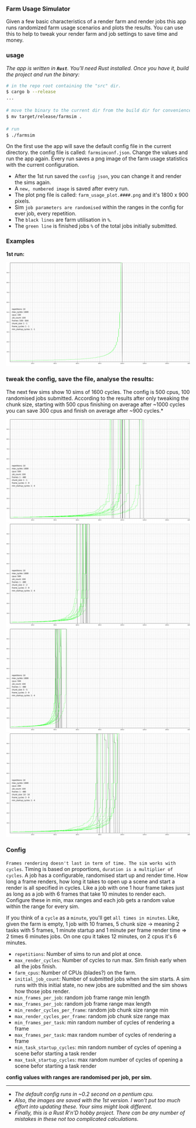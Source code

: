 ### Farm Usage Simulator

Given a few basic characteristics of a render farm and render jobs this app runs randomized farm usage scenarios and plots the results. You can use this to help to tweak your render farm and job settings to save time and money.

### usage

*The app is written in **`Rust`**. You'll need Rust installed. Once you have it, build the project and run the binary:*

```bash
# in the repo root containing the "src" dir.
$ cargo b --release
...

# move the binary to the current dir from the build dir for convenience...
$ mv target/release/farmsim .

# run
$ ./farmsim
```

On the first use the app will save the default config file in the current directory. the config file is called: `farmsimconf.json`. Change the values and run the app again. Every run saves a png image of the farm usage statistics with the current configuration.

- After the 1st run saved the `config json`, you can change it and render the sims again.
- A `new, numbered image` is saved after every run.
- The plot png file is called: `farm_usage_plot.####.png` and it's 1800 x 900 pixels.
- Sim `job parameters are randomised` within the ranges in the config for ever job, every repetition.
- The `black lines` are farm utilisation in `%`.
- The `green line` is finished jobs `%` of the total jobs initially submitted.

### Examples

**1st run:**

![default config](/example_renders/farm_usage_plot_01.png?raw=true "default config")

### tweak the config, save the file, analyse the results:

The next few sims show 10 sims of 1600 cycles. The config is 500 cpus, 100 randomised jobs submitted. According to the results after only tweaking the chunk size, starting with 500 cpus finishing on average after ~1000 cycles you can save 300 cpus and finish on average after ~900 cycles.*

![default config](/example_renders/farm_usage_plot_02.png?raw=true "default config")
![default config](/example_renders/farm_usage_plot_03.png?raw=true "default config")
![default config](/example_renders/farm_usage_plot_04.png?raw=true "default config")
![default config](/example_renders/farm_usage_plot_05.png?raw=true "default config")


### Config

`Frames rendering doesn't last in term of time. The sim works with cycles`. Timing is based on proportions, `duration is a multiplier of cycles`. A job has a configurable, randomised start up and render time. How long a frame renders, how long it takes to open up a scene and start a render is all specified in cycles. Like a job with one 1 hour frame takes just as long as a job with 6 frames that take 10 minutes to render each. Configure these in min, max ranges and each job gets a random value within the range for every sim.

If you think of a `cycle` as a `minute`, you'll get `all times in minutes`. Like, given the farm is empty, 1 job with 10 frames, 5 chunk size -> meaning 2 tasks with 5 frames, 1 minute startup and 1 minute per frame render time => 2 times 6 minutes jobs. On one cpu it takes 12 minutes, on 2 cpus it's 6 minutes.

- `repetitions`: Number of sims to run and plot at once.
- `max_render_cycles`: Number of cycles to run max. Sim finish early when all the jobs finish.
- `farm_cpus`: Number of CPUs (blades?) on the farm.
- `initial_job_count`: Number of submitted jobs when the sim starts. A sim runs with this initial state, no new jobs are submitted and the sim shows how those jobs render.
- `min_frames_per_job`: random job frame range min length
- `max_frames_per_job`: random job frame range max length
- `min_render_cycles_per_frame`: random job chunk size range min
- `max_render_cycles_per_frame`: random job chunk size range max
- `min_frames_per_task`: min random number of cycles of rendering a frame
- `max_frames_per_task`: max random number of cycles of rendering a frame
- `min_task_startup_cycles`: min random number of cycles of opening a scene befor starting a task render
- `max_task_startup_cycles`: max random number of cycles of opening a scene befor starting a task render

**config values with ranges are randomised per job, per sim.**

***

- *The default config runs in ~0.2 second on a pentium cpu.*
- *Also, the images are saved with the 1st version. I won't put too much effort into updating these. Your sims might look different.*
- *Finally, this is a Rust R'n'D hobby project. There can be any number of mistakes in these not too complicated calculations.*
